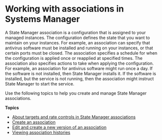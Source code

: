 # Working with associations in Systems Manager<a name="sysman-state-assoceations"></a>

A State Manager association is a configuration that is assigned to your managed instances\. The configuration defines the state that you want to maintain on your instances\. For example, an association can specify that antivirus software must be installed and running on your instances, or that certain ports must be closed\. The association specifies a schedule for when the configuration is applied once or reapplied at specified times\. The association also specifies actions to take when applying the configuration\. For example, an association for antivirus software might run once a day\. If the software is not installed, then State Manager installs it\. If the software is installed, but the service is not running, then the association might instruct State Manager to start the service\.

Use the following topics to help you create and manage State Manager associations\.

**Topics**
+ [About targets and rate controls in State Manager associations](sysman-state-targets-rate-controls.md)
+ [Create an association](sysman-state-assoc-create.md)
+ [Edit and create a new version of an association](sysman-state-assoc-edit.md)
+ [Viewing association histories](sysman-state-assoc-history.md)